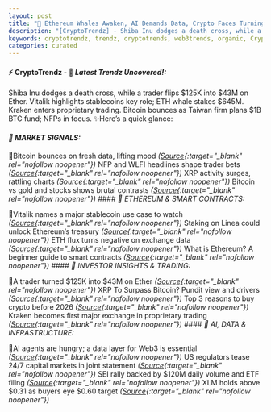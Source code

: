 ```yaml
---
layout: post
title: "🌅 Ethereum Whales Awaken, AI Demands Data, Crypto Faces Turning Point"
description: "[CryptoTrendz] - Shiba Inu dodges a death cross, while a trader flips $125K into $43M on Ether. Vitalik highlights stablecoins key role; ETH whale stakes $645M. Kraken enters proprietary trading. Bitcoin bounces as Taiwan firm plans $1B BTC fund; NFPs in focus."
keywords: cryptotrendz, trendz, cryptotrends, web3trends, organic, Crypto, Asia, Web3, Stablecoin, Market, XRP, ETH, Trading, Investors, Ethereum, CEO, Token, Bitcoin
categories: curated
---
```


#### ⚡ CryptoTrendz - 📌 *Latest Trendz Uncovered!:*

Shiba Inu dodges a death cross, while a trader flips $125K into $43M on Ether. Vitalik highlights stablecoins key role; ETH whale stakes $645M. Kraken enters proprietary trading. Bitcoin bounces as Taiwan firm plans $1B BTC fund; NFPs in focus. ✨Here’s a quick glance:


#### *🔖 MARKET SIGNALS:*  

🔹Bitcoin bounces on fresh data, lifting mood *([Source](https://s.avyag.com/znmh){:target="_blank" rel="nofollow noopener"})* NFP and WLFI headlines shape trader bets *([Source](https://s.avyag.com/3fng){:target="_blank" rel="nofollow noopener"})* XRP activity surges, rattling charts *([Source](https://s.avyag.com/gy5u){:target="_blank" rel="nofollow noopener"})* Bitcoin vs gold and stocks shows brutal contrasts *([Source](https://s.avyag.com/7pkl){:target="_blank" rel="nofollow noopener"})* #### *🔖 ETHEREUM & SMART CONTRACTS:*  

🔹Vitalik names a major stablecoin use case to watch *([Source](https://s.avyag.com/nr3c){:target="_blank" rel="nofollow noopener"})* Staking on Linea could unlock Ethereum’s treasury *([Source](https://s.avyag.com/yq7o){:target="_blank" rel="nofollow noopener"})* ETH flux turns negative on exchange data *([Source](https://s.avyag.com/4xzg){:target="_blank" rel="nofollow noopener"})* What is Ethereum? A beginner guide to smart contracts *([Source](https://s.avyag.com/9phe){:target="_blank" rel="nofollow noopener"})* #### *🔖 INVESTOR INSIGHTS & TRADING:*  

🔹A trader turned $125K into $43M on Ether *([Source](https://s.avyag.com/wqtt){:target="_blank" rel="nofollow noopener"})* XRP To Surpass Bitcoin? Pundit view and drivers *([Source](https://s.avyag.com/iwfn){:target="_blank" rel="nofollow noopener"})* Top 3 reasons to buy crypto before 2026 *([Source](https://s.avyag.com/c78w){:target="_blank" rel="nofollow noopener"})* Kraken becomes first major exchange in proprietary trading *([Source](https://s.avyag.com/208k){:target="_blank" rel="nofollow noopener"})* #### *🔖 AI, DATA & INFRASTRUCTURE:*  

🔹AI agents are hungry; a data layer for Web3 is essential *([Source](https://s.avyag.com/ut3g){:target="_blank" rel="nofollow noopener"})* US regulators tease 24/7 capital markets in joint statement *([Source](https://s.avyag.com/knl4){:target="_blank" rel="nofollow noopener"})* SEI rally backed by $120M daily volume and ETF filing *([Source](https://s.avyag.com/cvyj){:target="_blank" rel="nofollow noopener"})* XLM holds above $0.31 as buyers eye $0.60 target *([Source](https://s.avyag.com/unsr){:target="_blank" rel="nofollow noopener"})*